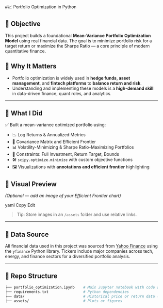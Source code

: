#📈 Portfolio Optimization in Python


## 🔧 Objective
This project builds a foundational **Mean-Variance Portfolio Optimization Model** using real financial data. The goal is to minimize portfolio risk for a target return or maximize the Sharpe Ratio — a core principle of modern quantitative finance.

## 🚀 Why It Matters
- Portfolio optimization is widely used in **hedge funds, asset management**, and **fintech platforms** to **balance return and risk**.
- Understanding and implementing these models is a **high-demand skill** in data-driven finance, quant roles, and analytics.

---

## 🧠 What I Did

✅ Built a mean-variance optimized portfolio using:

- 📉 Log Returns & Annualized Metrics  
- 🧮 Covariance Matrix and Efficient Frontier  
- 📊 Volatility-Minimizing & Sharpe Ratio-Maximizing Portfolios  
- 🔁 Constraints: Full Investment, Return Target, Bounds  
- 🛠️ `scipy.optimize.minimize` with custom objective functions  
- 🖼️ Visualizations with **annotations and efficient frontier** highlighting  


## 📸 Visual Preview

*(Optional — add an image of your Efficient Frontier chart)*  

yaml
Copy
Edit
> Tip: Store images in an `/assets` folder and use relative links.

---

## 📁 Data Source

All financial data used in this project was sourced from [Yahoo Finance](https://finance.yahoo.com/) using the `yfinance` Python library. Tickers include major companies across tech, energy, and finance sectors for a diversified portfolio analysis.

---

## 📁 Repo Structure

```bash
├── portfolio_optimization.ipynb    # Main Jupyter notebook with code and visualizations
├── requirements.txt                # Python dependencies
├── data/                           # Historical price or return data (if included)
├── assets/                         # Plots or figures
